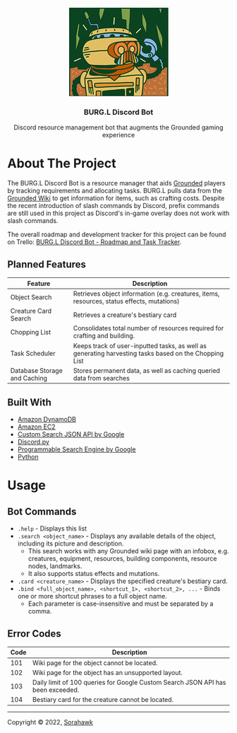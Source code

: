 <!-- PROJECT LOGO -->
<br />
<div align="center">
  <a href="https://github.com/Sorahawk/BURG.L_Discord_Bot">
    <img src="images/logo.jpg" alt="Logo" width="225" height="200">
  </a>
  <h3 align="center">BURG.L Discord Bot</h3>
  <p align="center">
    Discord resource management bot that augments the Grounded gaming experience
  </p>
</div>



# About The Project

The BURG.L Discord Bot is a resource manager that aids [Grounded](https://grounded.obsidian.net/) players by tracking requirements and allocating tasks. BURG.L pulls data from the [Grounded Wiki](https://grounded.fandom.com/wiki/Grounded_Wiki) to get information for items, such as crafting costs. Despite the recent introduction of slash commands by Discord, prefix commands are still used in this project as Discord's in-game overlay does not work with slash commands.

The overall roadmap and development tracker for this project can be found on Trello: [BURG.L Discord Bot - Roadmap and Task Tracker](https://trello.com/b/nBXnpnol/burgl-discord-bot-roadmap-and-task-tracker/).


## Planned Features

| Feature | Description |
| ------- | ----------- |
| Object Search | Retrieves object information (e.g. creatures, items, resources, status effects, mutations) |
| Creature Card Search | Retrieves a creature's bestiary card |
| Chopping List | Consolidates total number of resources required for crafting and building. |
| Task Scheduler | Keeps track of user-inputted tasks, as well as generating harvesting tasks based on the Chopping List |
| Database Storage and Caching | Stores permanent data, as well as caching queried data from searches |


## Built With

* [Amazon DynamoDB](https://aws.amazon.com/dynamodb/)
* [Amazon EC2](https://aws.amazon.com/ec2/)
* [Custom Search JSON API by Google](https://developers.google.com/custom-search/v1/introduction)
* [Discord.py](https://discordpy.readthedocs.io/)
* [Programmable Search Engine by Google](https://programmablesearchengine.google.com/)
* [Python](https://www.python.org/)



# Usage

## Bot Commands

* `.help` - Displays this list
* `.search <object_name>` - Displays any available details of the object, including its picture and description.
    * This search works with any Grounded wiki page with an infobox, e.g. creatures, equipment, resources, building components, resource nodes, landmarks.
    * It also supports status effects and mutations.
* `.card <creature_name>` - Displays the specified creature's bestiary card.
* `.bind <full_object_name>, <shortcut_1>, <shortcut_2>, ...` - Binds one or more shortcut phrases to a full object name.
    * Each parameter is case-insensitive and must be separated by a comma.


## Error Codes

| Code | Description |
| ---- | ----------- |
| 101 | Wiki page for the object cannot be located. |
| 102 | Wiki page for the object has an unsupported layout. |
| 103 | Daily limit of 100 queries for Google Custom Search JSON API has been exceeded. |
| 104 | Bestiary card for the creature cannot be located. |

---

Copyright © 2022, [Sorahawk](https://github.com/Sorahawk)
